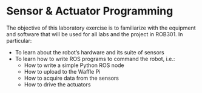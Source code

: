 # Sensor & Actuator Programming

The objective of this laboratory exercise is to familiarize with the equipment and software that will be used for all labs and the project in ROB301. In particular:
* To learn about the robot’s hardware and its suite of sensors
* To learn how to write ROS programs to command the robot, i.e.: 
  * How to write a simple Python ROS node
  * How to upload to the Waffle Pi
  * How to acquire data from the sensors
  * How to drive the actuators
